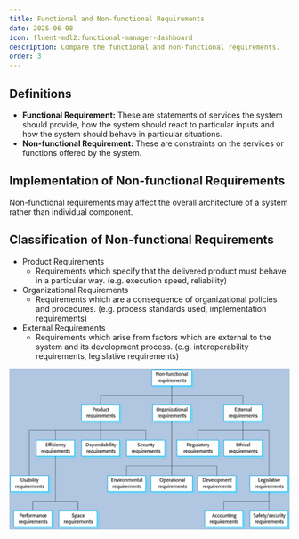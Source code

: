```yaml
---
title: Functional and Non-functional Requirements
date: 2025-06-08
icon: fluent-mdl2:functional-manager-dashboard
description: Compare the functional and non-functional requirements.
order: 3
---
```


## Definitions

* **Functional Requirement:** These are statements of services the system should provide, how the system should react to particular inputs and how the system should behave in particular situations.
* **Non-functional Requirement:** These are constraints on the services or functions offered by the system.

## Implementation of Non-functional Requirements

Non-functional requirements may affect the overall architecture of a system rather than individual component.

## Classification of Non-functional Requirements

* Product Requirements
  * Requirements which specify that the delivered product must behave in a particular way. (e.g. execution speed, reliability)
* Organizational Requirements
  * Requirements which are a consequence of organizational policies and procedures. (e.g. process standards used, implementation requirements)
* External Requirements
  * Requirements which arise from factors which are external to the system and its development process. (e.g. interoperability requirements, legislative requirements)

![Classification of Non-functional Requirements](../../img/classification_of_non_functional_requirements.png)
